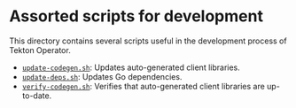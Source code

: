 # Assorted scripts for development

This directory contains several scripts useful in the development process of
Tekton Operator.

- [`update-codegen.sh`](./update-codegen.sh): Updates auto-generated client
  libraries.
- [`update-deps.sh`](./update-deps.sh): Updates Go dependencies.
- [`verify-codegen.sh`](./verify-codegen.sh): Verifies that auto-generated
  client libraries are up-to-date.
